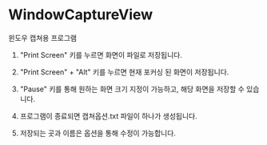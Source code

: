 # WindowCaptureView
윈도우 캡쳐용 프로그램

1. "Print Screen" 키를 누르면 화면이 파일로 저장됩니다.

2. "Print Screen" + "Alt" 키를 누르면 현재 포커싱 된 화면이 저장됩니다.

3. "Pause" 키를 통해 원하는 화면 크기 지정이 가능하고, 해당 화면을 저장할 수 있습니다.

4. 프로그램이 종료되면 캡쳐옵션.txt 파일이 하나가 생성됩니다.

5. 저장되는 곳과 이름은 옵션을 통해 수정이 가능합니다.

